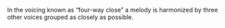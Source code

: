 In the voicing known as “four-way close” a melody is harmonized by three other voices grouped as closely as possible.
